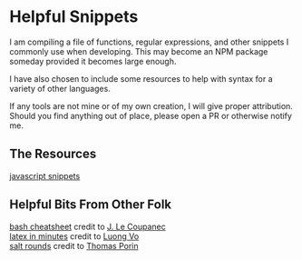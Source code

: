 # Helpful Snippets

I am compiling a file of functions, regular expressions, and other snippets I commonly use when developing. This may become an NPM package someday provided it becomes large enough.

I have also chosen to include some resources to help with syntax for a variety of other languages.

If any tools are not mine or of my own creation, I will give proper attribution. Should you find anything out of place, please open a PR or otherwise notify me.

## The Resources

[javascript snippets](./helpfulTools.js)  
  
## Helpful Bits From Other Folk

[bash cheatsheet](./bash-cheatsheet.md) credit to [J. Le Coupanec](https://github.com/LeCoupa)  
[latex in minutes](./latex.md) credit to [Luong Vo](https://github.com/VoLuong)  
[salt rounds](./salt-rounds.md) credit to [Thomas Porin](http://security.stackexchange.com/users/655/thomas-pornin)